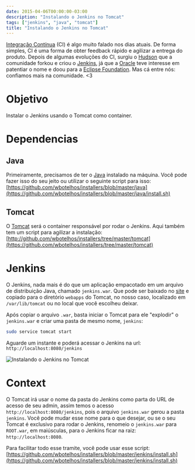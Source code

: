 ```yaml
---
date: 2015-04-06T00:00:00-03:00
description: "Instalando o Jenkins no Tomcat"
tags: ["jenkins", "java", "tomcat"]
title: "Instalando o Jenkins no Tomcat"
---
```


[Integração Contínua](http://en.wikipedia.org/wiki/Continuous_integration) (CI) é algo muito falado nos dias atuais. De forma simples, CI é uma forma de obter feedback rápido e agilizar a entrega do produto. Depois de algumas evoluções do CI, surgiu o [Hudson](http://hudson-ci.org) que a comunidade forkou e criou o [Jenkins](https://jenkins-ci.org), já que a [Oracle](www.oracle.com) teve interesse em patentiar o nome e doou para a [Eclipse Foundation](https://eclipse.org/org/foundation). Mas cá entre nós: confiamos mais na comunidade. <3

# Objetivo

Instalar o Jenkins usando o Tomcat como container.

# Dependencias

## Java

Primeiramente, precisamos de ter o [Java](https://www.java.com) instalado na máquina. Você pode fazer isso do seu jeito ou utilizar o seguinte script para isso: [https://github.com/wbotelhos/installers/blob/master/java](https://github.com/wbotelhos/installers/blob/master/java/install.sh)

## Tomcat

O [Tomcat](http://tomcat.apache.org) será o container responsável por rodar o Jenkins. Aqui também tem um script para agilizar a instalação: [http://github.com/wbotelhos/installers/tree/master/tomcat](https://github.com/wbotelhos/installers/tree/master/tomcat)

# Jenkins

O Jenkins, nada mais é do que um aplicação empacotado em um arquivo de distribuição Java, chamado `jenkins.war`. Que pode ser baixado no [site](http://mirrors.jenkins-ci.org/war/latest/jenkins.war) e copiado para o diretório `webapps` do Tomcat, no nosso caso, localizado em `/var/lib/tomcat` ou no local que você escolheu deixar.

Após copiar o arquivo `.war`, basta iniciar o Tomcat para ele "explodir" o `jenkins.war` e criar uma pasta de mesmo nome, `jenkins`:

```sh
sudo service tomcat start
```

Aguarde um instante e poderá acessar o Jenkins na url: `http://localhost:8080/jenkins`

<img class="align-center" title="Instalando o Jenkins no Tomcat" src="https://s3-sa-east-1.amazonaws.com/blogy/instalando-o-jenkins-no-tomcat/instalando-o-jenkins-no-tomcat-01.png" />

# Context

O Tomcat irá usar o nome da pasta do Jenkins como parta do URL de acesso de seu admin, assim temos o acesso `http://localhost:8080/jenkins`, pois o arquivo `jenkins.war` gerou a pasta `jenkins`. Você pode mudar esse nome para o que desejar, ou se o seu Tomcat é exclusivo para rodar o Jenkins, renomeio o `jenkins.war` para `ROOT.war`, em maiúsculas, para o Jenkins ficar na raiz: `http://localhost:8080`.

Para facilitar todo esse tramite, você pode usar esse script: [https://github.com/wbotelhos/installers/blob/master/jenkins/install.sh](https://github.com/wbotelhos/installers/blob/master/jenkins/install.sh)
